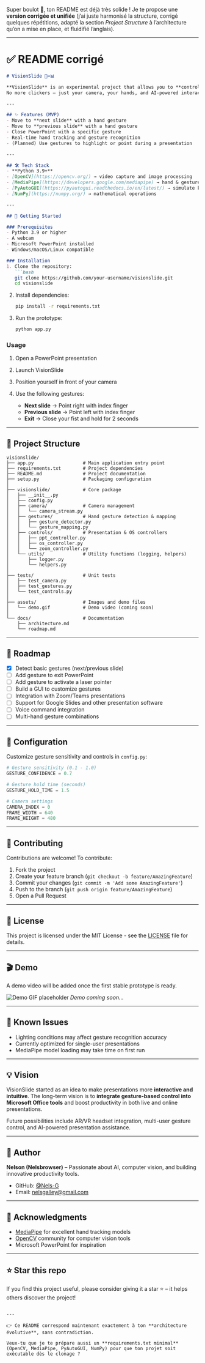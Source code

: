 Super boulot 💯, ton README est déjà très solide !
Je te propose une **version corrigée et unifiée** (j’ai juste harmonisé la structure, corrigé quelques répétitions, adapté la section *Project Structure* à l’architecture qu’on a mise en place, et fluidifié l’anglais).

---

# ✅ README corrigé

````markdown
# VisionSlide 🎥➡️📊

**VisionSlide** is an experimental project that allows you to **control Microsoft PowerPoint presentations using computer vision and hand gestures**.  
No more clickers – just your camera, your hands, and AI-powered interaction. 🚀

---

## ✨ Features (MVP)
- Move to **next slide** with a hand gesture
- Move to **previous slide** with a hand gesture  
- Close PowerPoint with a specific gesture
- Real-time hand tracking and gesture recognition
- (Planned) Use gestures to highlight or point during a presentation

---

## 🛠️ Tech Stack
- **Python 3.9+**
- [OpenCV](https://opencv.org/) → video capture and image processing
- [MediaPipe](https://developers.google.com/mediapipe) → hand & gesture detection
- [PyAutoGUI](https://pyautogui.readthedocs.io/en/latest/) → simulate keyboard input for PowerPoint
- [NumPy](https://numpy.org/) → mathematical operations

---

## 🚀 Getting Started

### Prerequisites
- Python 3.9 or higher
- A webcam
- Microsoft PowerPoint installed
- Windows/macOS/Linux compatible

### Installation
1. Clone the repository:
   ```bash
   git clone https://github.com/your-username/visionslide.git
   cd visionslide
````

2. Install dependencies:

   ```bash
   pip install -r requirements.txt
   ```

3. Run the prototype:

   ```bash
   python app.py
   ```

### Usage

1. Open a PowerPoint presentation
2. Launch VisionSlide
3. Position yourself in front of your camera
4. Use the following gestures:

   * **Next slide** → Point right with index finger
   * **Previous slide** → Point left with index finger
   * **Exit** → Close your fist and hold for 2 seconds

---

## 📁 Project Structure

```
visionslide/
├── app.py                  # Main application entry point
├── requirements.txt        # Project dependencies
├── README.md               # Project documentation
├── setup.py                # Packaging configuration
│
├── visionslide/            # Core package
│   ├── __init__.py
│   ├── config.py
│   ├── camera/             # Camera management
│   │   └── camera_stream.py
│   ├── gestures/           # Hand gesture detection & mapping
│   │   ├── gesture_detector.py
│   │   └── gesture_mapping.py
│   ├── controls/           # Presentation & OS controllers
│   │   ├── ppt_controller.py
│   │   ├── os_controller.py
│   │   └── zoom_controller.py
│   └── utils/              # Utility functions (logging, helpers)
│       ├── logger.py
│       └── helpers.py
│
├── tests/                  # Unit tests
│   ├── test_camera.py
│   ├── test_gestures.py
│   └── test_controls.py
│
├── assets/                 # Images and demo files
│   └── demo.gif            # Demo video (coming soon)
│
└── docs/                   # Documentation
    ├── architecture.md
    └── roadmap.md
```

---

## 🎯 Roadmap

* [x] Detect basic gestures (next/previous slide)
* [ ] Add gesture to exit PowerPoint
* [ ] Add gesture to activate a laser pointer
* [ ] Build a GUI to customize gestures
* [ ] Integration with Zoom/Teams presentations
* [ ] Support for Google Slides and other presentation software
* [ ] Voice command integration
* [ ] Multi-hand gesture combinations

---

## 🔧 Configuration

Customize gesture sensitivity and controls in `config.py`:

```python
# Gesture sensitivity (0.1 - 1.0)
GESTURE_CONFIDENCE = 0.7

# Gesture hold time (seconds)
GESTURE_HOLD_TIME = 1.5

# Camera settings
CAMERA_INDEX = 0
FRAME_WIDTH = 640
FRAME_HEIGHT = 480
```

---

## 🤝 Contributing

Contributions are welcome!
To contribute:

1. Fork the project
2. Create your feature branch (`git checkout -b feature/AmazingFeature`)
3. Commit your changes (`git commit -m 'Add some AmazingFeature'`)
4. Push to the branch (`git push origin feature/AmazingFeature`)
5. Open a Pull Request

---

## 📄 License

This project is licensed under the MIT License - see the [LICENSE](LICENSE) file for details.

---

## 🎬 Demo

A demo video will be added once the first stable prototype is ready.

![Demo GIF placeholder](assets/demo.gif)
*Demo coming soon...*

---

## 🐛 Known Issues

* Lighting conditions may affect gesture recognition accuracy
* Currently optimized for single-user presentations
* MediaPipe model loading may take time on first run

---

## 💡 Vision

VisionSlide started as an idea to make presentations more **interactive and intuitive**.
The long-term vision is to **integrate gesture-based control into Microsoft Office tools** and boost productivity in both live and online presentations.

Future possibilities include AR/VR headset integration, multi-user gesture control, and AI-powered presentation assistance.

---

## 👤 Author

**Nelson (Nelsbrowser)** – Passionate about AI, computer vision, and building innovative productivity tools.

* GitHub: [@Nels-G](https://github.com/Nels-G)
* Email: [nelsgalley@gmail.com](mailto:nelsgalley@gmail.com)

---

## 🙏 Acknowledgments

* [MediaPipe](https://developers.google.com/mediapipe) for excellent hand tracking models
* [OpenCV](https://opencv.org/) community for computer vision tools
* Microsoft PowerPoint for inspiration

---

## ⭐ Star this repo

If you find this project useful, please consider giving it a star ⭐ – it helps others discover the project!

```

---

👉 Ce README correspond maintenant exactement à ton **architecture évolutive**, sans contradiction.  

Veux-tu que je te prépare aussi un **requirements.txt minimal** (OpenCV, MediaPipe, PyAutoGUI, NumPy) pour que ton projet soit exécutable dès le clonage ?
```
